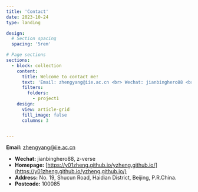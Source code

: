 ```yaml
---
title: 'Contact'
date: 2023-10-24
type: landing

design:
  # Section spacing
  spacing: '5rem'

# Page sections
sections:
  - block: collection
    content:
      title: Welcome to contact me!
      text: 'Email: zhengyang@iie.ac.cn <br> Wechat: jianbinghero88 <br> Homepage: https://zhengyang-cas.github.io <br> Address: No. 19, Shucun Road, Haidian District, Beijing, P.R.China. <br> Postcode: 100085'
      filters:
        folders:
          - project1
    design:
      view: article-grid
      fill_image: false
      columns: 3


---
```


**Email:** [zhengyang@iie.ac.cn](mailto:zhengyang@iie.ac.cn)
- **Wechat:** jianbinghero88, z-verse
- **Homepage:** [https://y01zheng.github.io/yzheng.github.io/](https://y01zheng.github.io/yzheng.github.io/)
- **Address:** No. 19, Shucun Road, Haidian District, Beijing, P.R.China.
- **Postcode:** 100085


